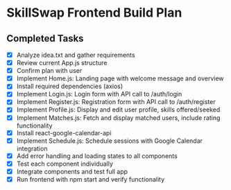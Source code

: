 # SkillSwap Frontend Build Plan

## Completed Tasks
- [x] Analyze idea.txt and gather requirements
- [x] Review current App.js structure
- [x] Confirm plan with user
- [x] Implement Home.js: Landing page with welcome message and overview
- [x] Install required dependencies (axios)
- [x] Implement Login.js: Login form with API call to /auth/login
- [x] Implement Register.js: Registration form with API call to /auth/register
- [x] Implement Profile.js: Display and edit user profile, skills offered/seeked
- [x] Implement Matches.js: Fetch and display matched users, include rating functionality
- [x] Install react-google-calendar-api
- [x] Implement Schedule.js: Schedule sessions with Google Calendar integration
- [x] Add error handling and loading states to all components
- [x] Test each component individually
- [x] Integrate components and test full app
- [x] Run frontend with npm start and verify functionality

